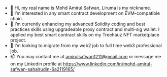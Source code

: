 - 👋 Hi, my real name is Mohd Amirul Safwan, Liruma is my nickname.
- 👀 I’m interested in any smart contract development on EVM-compatible chain.
- 🌱 I’m currently enhancing my advanced Solidity coding and best practices skills using upgradeable proxy contract and multi-sig wallet. I applied my best smart contract skills on my Treehauz NFT marketplace project.
- 💞️ I’m looking to migrate from my web2 job to full time web3 professional job.
- 📫 You may contact me at amirulsafwan1211@gmail.com or message me on my Linkedin profile at https://www.linkedin.com/in/mohd-amirul-safwan-sahalrudin-6a2119165/

<!---
lirumadev/lirumadev is a ✨ special ✨ repository because its `README.md` (this file) appears on your GitHub profile.
You can click the Preview link to take a look at your changes.
--->
